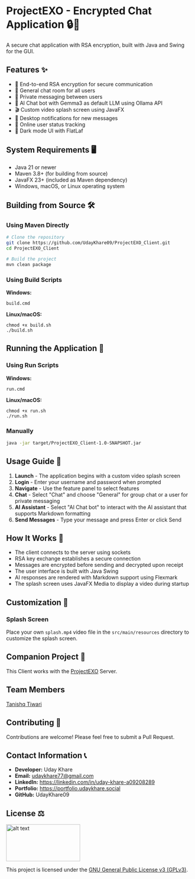 # ProjectEXO - Encrypted Chat Application 🔒💬

A secure chat application with RSA encryption, built with Java and Swing for the GUI.

## Features ✨

- 🔐 End-to-end RSA encryption for secure communication
- 👥 General chat room for all users
- 💌 Private messaging between users
- 🤖 AI Chat bot with Gemma3 as default LLM using Ollama API
- 🎬 Custom video splash screen using JavaFX
- 🔔 Desktop notifications for new messages
- 👤 Online user status tracking
- 🌙 Dark mode UI with FlatLaf

## System Requirements 🖥️

- Java 21 or newer
- Maven 3.8+ (for building from source)
- JavaFX 23+ (included as Maven dependency)
- Windows, macOS, or Linux operating system

## Building from Source 🛠️

### Using Maven Directly

```bash
# Clone the repository
git clone https://github.com/UdayKhare09/ProjectEXO_Client.git
cd ProjectEXO_Client

# Build the project
mvn clean package
```

### Using Build Scripts

**Windows:**
```
build.cmd
```

**Linux/macOS:**
```
chmod +x build.sh
./build.sh
```

## Running the Application 🚀

### Using Run Scripts

**Windows:**
```
run.cmd
```

**Linux/macOS:**
```
chmod +x run.sh
./run.sh
```

### Manually

```bash
java -jar target/ProjectEXO_Client-1.0-SNAPSHOT.jar
```

## Usage Guide 📝

1. **Launch** - The application begins with a custom video splash screen
2. **Login** - Enter your username and password when prompted
3. **Navigate** - Use the feature panel to select features
4. **Chat** - Select "Chat" and choose "General" for group chat or a user for private messaging
5. **AI Assistant** - Select "AI Chat bot" to interact with the AI assistant that supports Markdown formatting
6. **Send Messages** - Type your message and press Enter or click Send

## How It Works 🧩

- The client connects to the server using sockets
- RSA key exchange establishes a secure connection
- Messages are encrypted before sending and decrypted upon receipt
- The user interface is built with Java Swing
- AI responses are rendered with Markdown support using Flexmark
- The splash screen uses JavaFX Media to display a video during startup

## Customization 🎨

### Splash Screen
Place your own `splash.mp4` video file in the `src/main/resources` directory to customize the splash screen.

## Companion Project 🤝

This Client works with the [ProjectEXO](https://github.com/UdayKhare09/ProjectEXO) Server.

## Team Members
[Tanishq Tiwari](https://github.com/tanishqtiwari7)

## Contributing 🤝

Contributions are welcome! Please feel free to submit a Pull Request.

## Contact Information 📞

- **Developer:** Uday Khare
- **Email:** udaykhare77@gmail.com
- **LinkedIn:** https://linkedin.com/in/uday-khare-a09208289
- **Portfolio:** https://portfolio.udaykhare.social
- **GitHub:** UdayKhare09

## License ⚖️
<img src="https://upload.wikimedia.org/wikipedia/commons/thumb/9/93/GPLv3_Logo.svg/2560px-GPLv3_Logo.svg.png" alt="alt text" width="200" height="100">

This project is licensed under the [GNU General Public License v3 (GPLv3)](LICENSE).

